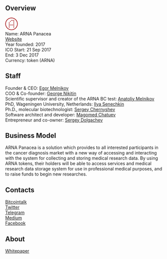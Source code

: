 ## Overview
![ARNA Panacea logo](../projects/logo/arna_panacea.png)  
Name:  ARNA Panacea  
[Website](https://token.arnagenomics.com/)   
Year founded:  2017   
ICO Start: 21 Sep 2017  
End: 3 Dec 2017  
Currency: token (ARNA)	 
## Staff 
Founder & CEO: [Egor Melnikov](../people/egor_melnikov.md)   
COO & Co-founder: [George Nikitin](../people/george_nikitin.md)  
Scientific supervisor and creator of the ARNA BC test: [Anatoliy Melnikov](../people/anatoliy_melnikov.md)   
PhD, Wageningen University, Netherlands: [Ilya Senechkin](../people/ilya_senechkin.md)  
Ph.D., molecular biotechnologist: [Sergey Chernyshev](../people/sergey_chernyshev.md)   
Software architect and developer: [Magomed Chatuev](../people/magomed_chatuev.md)  
Entrepreneur and co-owner: [Sergey Dolgachev](../people/sergey_dolgachev.md)   
## Business Model
ARNA Panacea is a solution which provides to all interested participants in the cancer diagnosis market with a new way of accessing and interacting with the system for collecting and storing medical research data. By using ARNA tokens, their holders will be able to access services and medical research data storage system for use in professional medical purposes, and to raise funds to begin new researches.
## Contacts  
[Bitcointalk](https://bitcointalk.org/index.php?topic=2181117)     
[Twitter](https://twitter.com/ArnaGenomics)   
[Telegram](https://t.me/arnagenomics)   
[Medium](https://medium.com/@arnagenomics)  
[Facebook](https://www.facebook.com/arnagenomics)  
  
## About 
[Whitepaper](https://token.arnagenomics.com/ARNA_whitepaper_en.html)